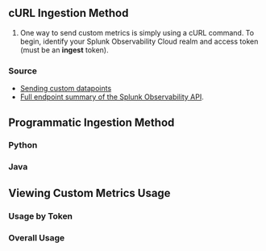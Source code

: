 ## cURL Ingestion Method

1. One way to send custom metrics is simply using a cURL command. To begin, identify your Splunk Observability Cloud realm and access token (must be an **ingest** token).

### Source
- [Sending custom datapoints](https://dev.splunk.com/observability/reference/api/ingest_data/latest#endpoint-send-metrics)
- [Full endpoint summary of the Splunk Observability API](https://dev.splunk.com/observability/docs/apibasics/api_list).

## Programmatic Ingestion Method
### Python

### Java

## Viewing Custom Metrics Usage
### Usage by Token

### Overall Usage